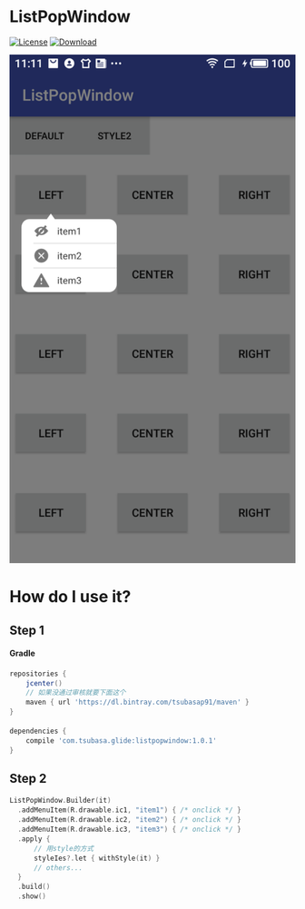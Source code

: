 # ListPopWindow

[![License](https://img.shields.io/badge/license-Apache%202-blue.svg)](https://www.apache.org/licenses/LICENSE-2.0) [ ![Download](https://api.bintray.com/packages/tsubasap91/maven/listpopwindow/images/download.svg) ](https://bintray.com/tsubasap91/maven/listpopwindow/_latestVersion)


![image.png](/img/device-2017-10-28-111146.png)

# How do I use it?

## Step 1

#### Gradle
```groovy
repositories {
    jcenter()
    // 如果没通过审核就要下面这个
    maven { url 'https://dl.bintray.com/tsubasap91/maven' }
}

dependencies {
    compile 'com.tsubasa.glide:listpopwindow:1.0.1'
}
```

## Step 2
```kotlin
ListPopWindow.Builder(it)
  .addMenuItem(R.drawable.ic1, "item1") { /* onclick */ }
  .addMenuItem(R.drawable.ic2, "item2") { /* onclick */ }
  .addMenuItem(R.drawable.ic3, "item3") { /* onclick */ }
  .apply {
      // 用style的方式
      styleIes?.let { withStyle(it) }
      // others...
  }
  .build()
  .show()
```
